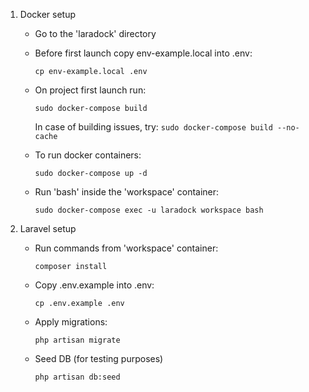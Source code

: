 1. Docker setup
    * Go to the 'laradock' directory

    * Before first launch copy env-example.local into .env:
        ```
        cp env-example.local .env
        ```

    * On project first launch run:
        ```
        sudo docker-compose build
        ```
      In case of building issues, try: `sudo docker-compose build --no-cache`

    * To run docker containers:
        ```
        sudo docker-compose up -d
        ```

    * Run 'bash' inside the 'workspace' container:
        ```
        sudo docker-compose exec -u laradock workspace bash
        ```
2. Laravel setup

    * Run commands from 'workspace' container:
        ```
        composer install

    * Copy .env.example into .env:
        ```
        cp .env.example .env
        ```

    * Apply migrations:
        ```
        php artisan migrate
        ```

    * Seed DB (for testing purposes)
         ```
        php artisan db:seed
        ```
